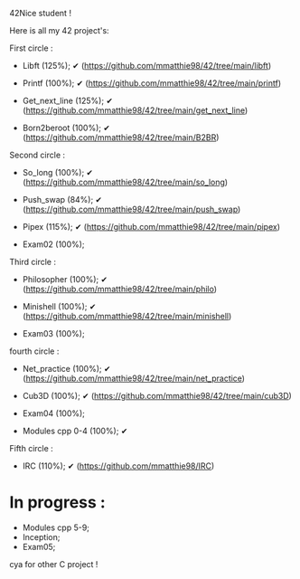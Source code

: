 42Nice student !

Here is all my 42 project's:

First circle :

- Libft (125%); ✔
(https://github.com/mmatthie98/42/tree/main/libft)

- Printf (100%); ✔
(https://github.com/mmatthie98/42/tree/main/printf)

- Get_next_line (125%); ✔
(https://github.com/mmatthie98/42/tree/main/get_next_line)

- Born2beroot (100%); ✔
(https://github.com/mmatthie98/42/tree/main/B2BR)

Second circle :

- So_long (100%); ✔
(https://github.com/mmatthie98/42/tree/main/so_long)

- Push_swap (84%); ✔
(https://github.com/mmatthie98/42/tree/main/push_swap)

- Pipex (115%); ✔
(https://github.com/mmatthie98/42/tree/main/pipex)

- Exam02 (100%);

Third circle : 

- Philosopher (100%); ✔
(https://github.com/mmatthie98/42/tree/main/philo)

- Minishell (100%); ✔
(https://github.com/mmatthie98/42/tree/main/minishell)

- Exam03 (100%); 

fourth circle :

- Net_practice (100%); ✔
(https://github.com/mmatthie98/42/tree/main/net_practice)

- Cub3D (100%); ✔
(https://github.com/mmatthie98/42/tree/main/cub3D)

- Exam04 (100%);

- Modules cpp 0-4 (100%); ✔

Fifth circle :

- IRC (110%); ✔
(https://github.com/mmatthie98/IRC)


# In progress :

- Modules cpp 5-9;
- Inception;
- Exam05;

cya for other C project ! 
